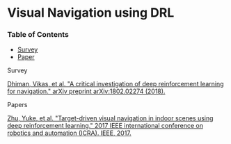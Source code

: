 # Visual Navigation using DRL

### Table of Contents
- <a href="#survey">Survey</a>
- <a href="#paper">Paper</a>

Survey

[Dhiman, Vikas, et al. "A critical investigation of deep reinforcement learning for navigation." arXiv preprint arXiv:1802.02274 (2018).](https://arxiv.org/pdf/1802.02274.pdf)

Papers

[Zhu, Yuke, et al. "Target-driven visual navigation in indoor scenes using deep reinforcement learning." 2017 IEEE international conference on robotics and automation (ICRA). IEEE, 2017.](https://arxiv.org/pdf/1609.05143.pdf,)



